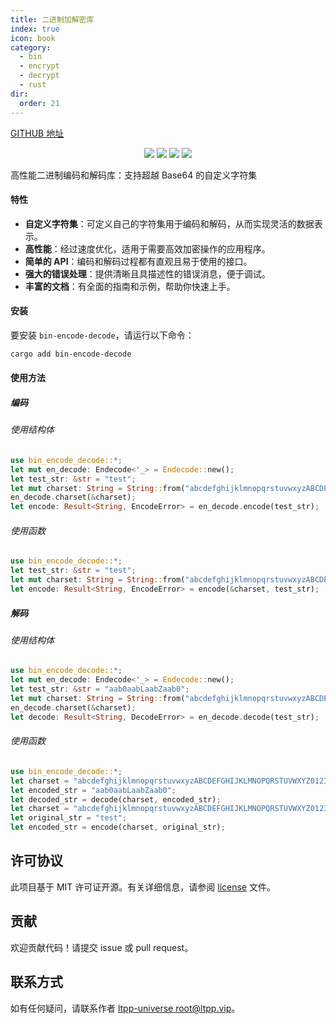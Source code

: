 ```yaml
---
title: 二进制加解密库
index: true
icon: book
category:
  - bin
  - encrypt
  - decrypt
  - rust
dir:
  order: 21
---
```


<Share colorful />

[GITHUB 地址](https://github.com/ltpp-universe/bin-encode-decode)

<center>

[![](https://img.shields.io/crates/v/bin-encode-decode.svg)](https://crates.io/crates/bin-encode-decode)
[![](https://docs.rs/bin-encode-decode/badge.svg)](https://docs.rs/bin-encode-decode)
[![](https://github.com/ltpp-universe/bin-encode-decode/workflows/Rust/badge.svg)](https://github.com/ltpp-universe/bin-encode-decode/actions?query=workflow:Rust)
[![](https://img.shields.io/crates/l/bin-encode-decode.svg)](./license)

</center>

高性能二进制编码和解码库：支持超越 Base64 的自定义字符集

#### 特性

- **自定义字符集**：可定义自己的字符集用于编码和解码，从而实现灵活的数据表示。
- **高性能**：经过速度优化，适用于需要高效加密操作的应用程序。
- **简单的 API**：编码和解码过程都有直观且易于使用的接口。
- **强大的错误处理**：提供清晰且具描述性的错误消息，便于调试。
- **丰富的文档**：有全面的指南和示例，帮助你快速上手。

#### 安装

要安装 `bin-encode-decode`，请运行以下命令：

```sh
cargo add bin-encode-decode
```

#### 使用方法

##### 编码

###### 使用结构体

```rust
use bin_encode_decode::*;
let mut en_decode: Endecode<'_> = Endecode::new();
let test_str: &str = "test";
let mut charset: String = String::from("abcdefghijklmnopqrstuvwxyzABCDEFGHIJKLMNOPQRSTUVWXYZ0123456789_=");
en_decode.charset(&charset);
let encode: Result<String, EncodeError> = en_decode.encode(test_str);
```

###### 使用函数

```rust
use bin_encode_decode::*;
let test_str: &str = "test";
let mut charset: String = String::from("abcdefghijklmnopqrstuvwxyzABCDEFGHIJKLMNOPQRSTUVWXYZ0123456789_=");
let encode: Result<String, EncodeError> = encode(&charset, test_str);
```

##### 解码

###### 使用结构体

```rust
use bin_encode_decode::*;
let mut en_decode: Endecode<'_> = Endecode::new();
let test_str: &str = "aab0aabLaabZaab0";
let mut charset: String = String::from("abcdefghijklmnopqrstuvwxyzABCDEFGHIJKLMNOPQRSTUVWXYZ0123456789_=");
en_decode.charset(&charset);
let decode: Result<String, DecodeError> = en_decode.decode(test_str);
```

###### 使用函数

```rust
use bin_encode_decode::*;
let charset = "abcdefghijklmnopqrstuvwxyzABCDEFGHIJKLMNOPQRSTUVWXYZ0123456789_=";
let encoded_str = "aab0aabLaabZaab0";
let decoded_str = decode(charset, encoded_str);
let charset = "abcdefghijklmnopqrstuvwxyzABCDEFGHIJKLMNOPQRSTUVWXYZ0123456789_=";
let original_str = "test";
let encoded_str = encode(charset, original_str);
```

## 许可协议

此项目基于 MIT 许可证开源。有关详细信息，请参阅 [license](license) 文件。

## 贡献

欢迎贡献代码！请提交 issue 或 pull request。

## 联系方式

如有任何疑问，请联系作者 [ltpp-universe <root@ltpp.vip>](mailto:root@ltpp.vip)。

<Bottom />
